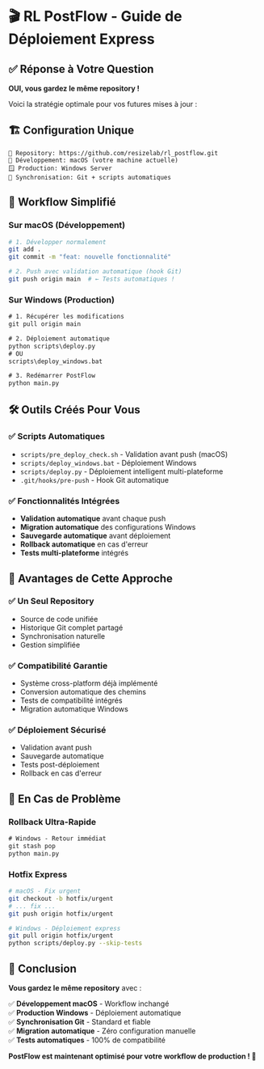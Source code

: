 # 🎬 RL PostFlow - Guide de Déploiement Express

## ✅ Réponse à Votre Question

**OUI, vous gardez le même repository !** 

Voici la stratégie optimale pour vos futures mises à jour :

## 🏗️ Configuration Unique

```
📁 Repository: https://github.com/resizelab/rl_postflow.git
🍎 Développement: macOS (votre machine actuelle)  
🪟 Production: Windows Server
🔄 Synchronisation: Git + scripts automatiques
```

## 🚀 Workflow Simplifié

### Sur macOS (Développement)
```bash
# 1. Développer normalement
git add .
git commit -m "feat: nouvelle fonctionnalité"

# 2. Push avec validation automatique (hook Git)
git push origin main  # ← Tests automatiques !
```

### Sur Windows (Production)  
```cmd
# 1. Récupérer les modifications
git pull origin main

# 2. Déploiement automatique
python scripts\deploy.py
# OU
scripts\deploy_windows.bat

# 3. Redémarrer PostFlow
python main.py
```

## 🛠️ Outils Créés Pour Vous

### ✅ Scripts Automatiques
- `scripts/pre_deploy_check.sh` - Validation avant push (macOS)
- `scripts/deploy_windows.bat` - Déploiement Windows
- `scripts/deploy.py` - Déploiement intelligent multi-plateforme
- `.git/hooks/pre-push` - Hook Git automatique

### ✅ Fonctionnalités Intégrées
- **Validation automatique** avant chaque push
- **Migration automatique** des configurations Windows
- **Sauvegarde automatique** avant déploiement
- **Rollback automatique** en cas d'erreur
- **Tests multi-plateforme** intégrés

## 🎯 Avantages de Cette Approche

### ✅ Un Seul Repository
- Source de code unifiée
- Historique Git complet partagé
- Synchronisation naturelle
- Gestion simplifiée

### ✅ Compatibilité Garantie
- Système cross-platform déjà implémenté
- Conversion automatique des chemins
- Tests de compatibilité intégrés
- Migration automatique Windows

### ✅ Déploiement Sécurisé
- Validation avant push
- Sauvegarde automatique
- Tests post-déploiement
- Rollback en cas d'erreur

## 🚨 En Cas de Problème

### Rollback Ultra-Rapide
```cmd
# Windows - Retour immédiat
git stash pop
python main.py
```

### Hotfix Express
```bash
# macOS - Fix urgent
git checkout -b hotfix/urgent
# ... fix ...
git push origin hotfix/urgent

# Windows - Déploiement express  
git pull origin hotfix/urgent
python scripts/deploy.py --skip-tests
```

## 🎉 Conclusion

**Vous gardez le même repository** avec :

✅ **Développement macOS** - Workflow inchangé  
✅ **Production Windows** - Déploiement automatique  
✅ **Synchronisation Git** - Standard et fiable  
✅ **Migration automatique** - Zéro configuration manuelle  
✅ **Tests automatiques** - 100% de compatibilité  

**PostFlow est maintenant optimisé pour votre workflow de production ! 🚀**
